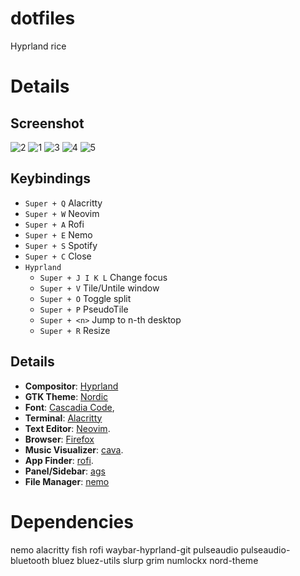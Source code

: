 # dotfiles

Hyprland rice

# Details

## Screenshot
![2](https://github.com/user-attachments/assets/dc6dd3d0-ee76-40b8-8471-f90a13a04e8f)
![1](https://github.com/user-attachments/assets/2ca8f3c8-a641-4e0d-9830-49dc05a1a7fd)
![3](https://github.com/user-attachments/assets/bece1339-abbd-459b-ad21-3d45325e766b)
![4](https://github.com/user-attachments/assets/21e199a5-c15e-4b15-852c-28a282b0aa84)
![5](https://github.com/user-attachments/assets/e1dcbc5a-4cce-4266-a570-12cd0a3c6a54)


## Keybindings

- `Super + Q`   Alacritty
- `Super + W`   Neovim
- `Super + A`   Rofi
- `Super + E`   Nemo
- `Super + S`   Spotify
- `Super + C`   Close
- `Hyprland`
  - `Super + J I K L`   Change focus
  - `Super + V`        Tile/Untile window
  - `Super + O`        Toggle split
  - `Super + P`        PseudoTile
  - `Super + <n>`      Jump to n-th desktop
  - `Super + R`        Resize

## Details

- **Compositor**: [Hyprland](https://github.com/hyprwm/Hyprland)
- **GTK Theme**: [Nordic](https://github.com/EliverLara/Nordic)
- **Font**: [Cascadia Code]([https://github.com/rsms/inter](https://github.com/microsoft/cascadia-code)),
- **Terminal**: [Alacritty](https://github.com/alacritty/alacritty) 
- **Text Editor**: [Neovim](https://github.com/neovim/neovim).
- **Browser**: [Firefox](https://www.mozilla.org/firefox/new/) 
- **Music Visualizer**: [cava](https://github.com/karlstav/cava).
- **App Finder**: [rofi](https://github.com/davatorium/rofi).
- **Panel/Sidebar**: [ags](https://github.com/Aylur/ags)
- **File Manager**: [nemo](https://github.com/linuxmint/nemo)


# Dependencies

nemo
alacritty
fish
rofi
waybar-hyprland-git
pulseaudio pulseaudio-bluetooth
bluez bluez-utils
slurp
grim
numlockx
nord-theme
